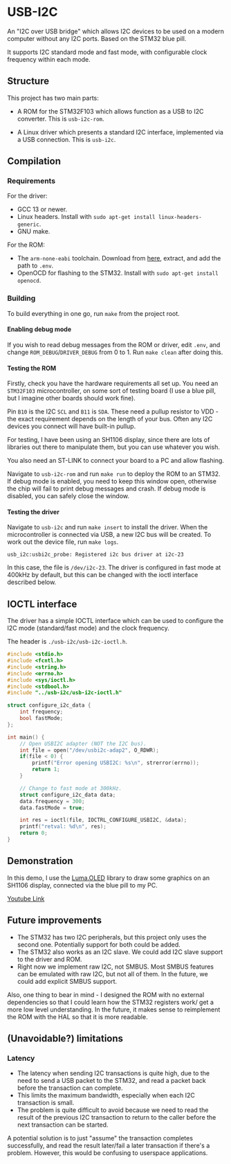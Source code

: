 # USB-I2C
An "I2C over USB bridge" which allows I2C devices to be used on a modern computer without any I2C ports. Based on the STM32 blue pill.

It supports I2C standard mode and fast mode, with configurable clock frequency within each mode.

## Structure
This project has two main parts:
- A ROM for the STM32F103 which allows function as a USB to I2C converter. This is `usb-i2c-rom`.

- A Linux driver which presents a standard I2C interface, implemented via a USB connection. This is `usb-i2c`.

## Compilation

### Requirements

For the driver:
- GCC 13 or newer.
- Linux headers. Install with `sudo apt-get install linux-headers-generic`.
- GNU make.

For the ROM:
- The `arm-none-eabi` toolchain. Download from [here](https://developer.arm.com/Tools%20and%20Software/GNU%20Toolchain), extract, and add the path to `.env`.
- OpenOCD for flashing to the STM32. Install with `sudo apt-get install openocd`.

### Building

To build everything in one go, run `make` from the project root.

#### Enabling debug mode
If you wish to read debug messages from the ROM or driver, edit `.env`,
and change `ROM_DEBUG`/`DRIVER_DEBUG` from 0 to 1. Run `make clean` after doing this.

#### Testing the ROM

Firstly, check you have the hardware requirements all set up.
You need an `STM32F103` microcontroller, on some sort of testing board (I use a blue pill, but I imagine other boards should work fine).

Pin `B10` is the I2C `SCL` and `B11` is `SDA`. These need a pullup resistor to VDD - the exact requirement depends on the length of your bus.
Often any I2C devices you connect will have built-in pullup.

For testing, I have been using an SH1106 display, since there are lots of libraries out there to manipulate them, but you can use whatever you wish.

You also need an ST-LINK to connect your board to a PC and allow flashing.

Navigate to `usb-i2c-rom` and run `make run` to deploy the ROM to an STM32. If debug mode is enabled, you need to keep this window open, otherwise the chip
will fail to print debug messages and crash. If debug mode is disabled, you can safely close the window.

#### Testing the driver

Navigate to `usb-i2c` and run `make insert` to install the driver. When the microcontroller is connected via USB, a new I2C bus will be created.
To work out the device file, run `make logs`.

```
usb_i2c:usbi2c_probe: Registered i2c bus driver at i2c-23
```

In this case, the file is `/dev/i2c-23`.
The driver is configured in fast mode at 400kHz by default, but this can be changed with the ioctl interface described below.

## IOCTL interface

The driver has a simple IOCTL interface which can be used to configure the I2C mode (standard/fast mode) and the clock frequency.

The header is `./usb-i2c/usb-i2c-ioctl.h`.

```c
#include <stdio.h>
#include <fcntl.h>
#include <string.h>
#include <errno.h>
#include <sys/ioctl.h>
#include <stdbool.h>
#include "../usb-i2c/usb-i2c-ioctl.h"

struct configure_i2c_data {
    int frequency;
    bool fastMode;
};

int main() {
    // Open USBI2C adapter (NOT the I2C bus).
    int file = open("/dev/usbi2c-adap2", O_RDWR);
    if(file < 0) {
        printf("Error opening USBI2C: %s\n", strerror(errno));
        return 1;
    }

    // Change to fast mode at 300kHz.
    struct configure_i2c_data data;
    data.frequency = 300;
    data.fastMode = true;

    int res = ioctl(file, IOCTRL_CONFIGURE_USBI2C, &data);
    printf("retval: %d\n", res);
    return 0;
}
```

## Demonstration

In this demo, I use the [Luma.OLED](https://luma-oled.readthedocs.io/en/latest/) library to draw some graphics on an SH1106 display,
connected via the blue pill to my PC.

[Youtube Link](https://www.youtube.com/watch?v=1emYreDPznk)

## Future improvements

- The STM32 has two I2C peripherals, but this project only uses the second one. Potentially support for both could be added.
- The STM32 also works as an I2C slave. We could add I2C slave support to the driver and ROM.
- Right now we implement raw I2C, not SMBUS. Most SMBUS features can be emulated with raw I2C, but not all of them. In the future,
we could add explicit SMBUS support.

Also, one thing to bear in mind - I designed the ROM with no external dependencies so that I could learn how the STM32 registers work/
get a more low level understanding. In the future, it makes sense to reimplement the ROM with the HAL so that it is more readable.

## (Unavoidable?) limitations

### Latency
- The latency when sending I2C transactions is quite high, due to the need to send a USB packet to the STM32, and read a packet back before the transaction can complete.
- This limits the maximum bandwidth, especially when each I2C transaction is small.
- The problem is quite difficult to avoid because we need to read the result of the previous I2C transaction to return to the caller before the next transaction can be started.

A potential solution is to just "assume" the transaction completes successfully, and read the result later/fail a later transaction if there's a problem. However,
this would be confusing to userspace applications.